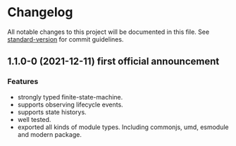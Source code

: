 # Changelog

All notable changes to this project will be documented in this file. See [standard-version](https://github.com/conventional-changelog/standard-version) for commit guidelines.

## 1.1.0-0 (2021-12-11) first official announcement

### Features

- strongly typed finite-state-machine.
- supports observing lifecycle events.
- supports state historys.
- well tested.
- exported all kinds of module types. Including commonjs, umd, esmodule and modern package.
